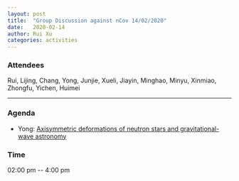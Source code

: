 ```yaml
---
layout: post
title:  "Group Discussion against nCov 14/02/2020"
date:   2020-02-14
author: Rui Xu
categories: activities
---
```



### Attendees

Rui, Lijing, Chang, Yong, Junjie, Xueli, Jiayin, Minghao, Minyu, Xinmiao, Zhongfu, Yichen, Huimei

---

### Agenda

- Yong: [Axisymmetric deformations of neutron stars and gravitational-wave astronomy](https://arxiv.org/abs/2002.02555)

### Time

02:00 pm -- 4:00 pm
